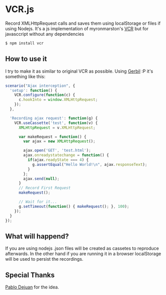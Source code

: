 # VCR.js

Record XMLHttpRequest calls and saves them using localStorage or files if using
Nodejs.
It's a js implementation of myronmarston's [VCR](https://github.com/myronmarston/vcr)
but for javasccript without any dependencies

```bash
$ npm install vcr
```

## How to use it

I try to make it as similar to original VCR as possible.
Using [Gerbil](http://github.com/elcuervo/gerbil) :P it's something like this:

```javascript
scenario("Ajax interception", {
  'setup': function() {
    VCR.configure(function(c) {
      c.hookInto = window.XMLHttpRequest;
    });
  },

  'Recording ajax request': function(g) {
    VCR.useCassette('test', function(v) {
      XMLHttpRequest = v.XMLHttpRequest;

      var makeRequest = function() {
        var ajax = new XMLHttpRequest();

        ajax.open('GET', 'test.html');
        ajax.onreadystatechange = function() {
          if(ajax.readyState === 4) {
            g.assertEqual("Hello World!\n", ajax.responseText);
          }
        };
        ajax.send(null);
      }
      // Record First Request
      makeRequest();

      // Wait for it...
      g.setTimeout(function() { makeRequest(); }, 100);
    });
  }
});
```

## What will happend?

If you are using nodejs .json files will be created as cassetes to reproduce
afterwards. In the other hand if you are running it in a browser localStorage
will be used to persist the recordings.

## Special Thanks
[Pablo Dejuan](https://github.com/pdjota) for the idea.
